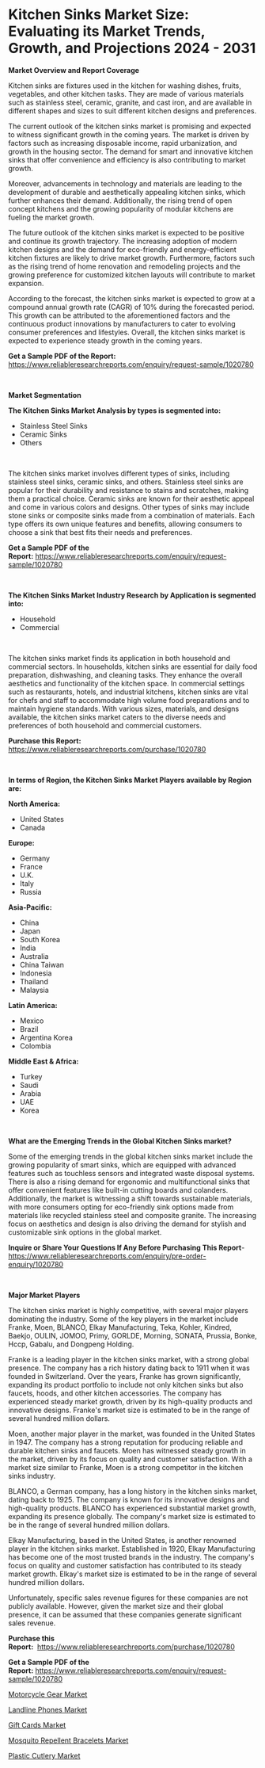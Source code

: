 <p><h1>Kitchen Sinks Market Size: Evaluating its Market Trends, Growth, and Projections 2024 - 2031</h1></p><p><strong>Market Overview and Report Coverage</strong></p>
<p><p>Kitchen sinks are fixtures used in the kitchen for washing dishes, fruits, vegetables, and other kitchen tasks. They are made of various materials such as stainless steel, ceramic, granite, and cast iron, and are available in different shapes and sizes to suit different kitchen designs and preferences.</p><p>The current outlook of the kitchen sinks market is promising and expected to witness significant growth in the coming years. The market is driven by factors such as increasing disposable income, rapid urbanization, and growth in the housing sector. The demand for smart and innovative kitchen sinks that offer convenience and efficiency is also contributing to market growth.</p><p>Moreover, advancements in technology and materials are leading to the development of durable and aesthetically appealing kitchen sinks, which further enhances their demand. Additionally, the rising trend of open concept kitchens and the growing popularity of modular kitchens are fueling the market growth.</p><p>The future outlook of the kitchen sinks market is expected to be positive and continue its growth trajectory. The increasing adoption of modern kitchen designs and the demand for eco-friendly and energy-efficient kitchen fixtures are likely to drive market growth. Furthermore, factors such as the rising trend of home renovation and remodeling projects and the growing preference for customized kitchen layouts will contribute to market expansion.</p><p>According to the forecast, the kitchen sinks market is expected to grow at a compound annual growth rate (CAGR) of 10% during the forecasted period. This growth can be attributed to the aforementioned factors and the continuous product innovations by manufacturers to cater to evolving consumer preferences and lifestyles. Overall, the kitchen sinks market is expected to experience steady growth in the coming years.</p></p>
<p><strong>Get a Sample PDF of the Report:</strong> <a href="https://www.reliableresearchreports.com/enquiry/request-sample/1020780">https://www.reliableresearchreports.com/enquiry/request-sample/1020780</a></p>
<p>&nbsp;</p>
<p><strong>Market Segmentation</strong></p>
<p><strong>The Kitchen Sinks Market Analysis by types is segmented into:</strong></p>
<p><ul><li>Stainless Steel Sinks</li><li>Ceramic Sinks</li><li>Others</li></ul></p>
<p>&nbsp;</p>
<p><p>The kitchen sinks market involves different types of sinks, including stainless steel sinks, ceramic sinks, and others. Stainless steel sinks are popular for their durability and resistance to stains and scratches, making them a practical choice. Ceramic sinks are known for their aesthetic appeal and come in various colors and designs. Other types of sinks may include stone sinks or composite sinks made from a combination of materials. Each type offers its own unique features and benefits, allowing consumers to choose a sink that best fits their needs and preferences.</p></p>
<p><strong>Get a Sample PDF of the Report:</strong>&nbsp;<a href="https://www.reliableresearchreports.com/enquiry/request-sample/1020780">https://www.reliableresearchreports.com/enquiry/request-sample/1020780</a></p>
<p>&nbsp;</p>
<p><strong>The Kitchen Sinks Market Industry Research by Application is segmented into:</strong></p>
<p><ul><li>Household</li><li>Commercial</li></ul></p>
<p>&nbsp;</p>
<p><p>The kitchen sinks market finds its application in both household and commercial sectors. In households, kitchen sinks are essential for daily food preparation, dishwashing, and cleaning tasks. They enhance the overall aesthetics and functionality of the kitchen space. In commercial settings such as restaurants, hotels, and industrial kitchens, kitchen sinks are vital for chefs and staff to accommodate high volume food preparations and to maintain hygiene standards. With various sizes, materials, and designs available, the kitchen sinks market caters to the diverse needs and preferences of both household and commercial customers.</p></p>
<p><strong>Purchase this Report:</strong>&nbsp; <a href="https://www.reliableresearchreports.com/purchase/1020780">https://www.reliableresearchreports.com/purchase/1020780</a></p>
<p>&nbsp;</p>
<p><strong>In terms of Region, the Kitchen Sinks Market Players available by Region are:</strong></p>
<p>
    <p> <strong> North America: </strong>
        <ul>
            <li>United States</li>
            <li>Canada</li>
        </ul>
        </p> 
    <p> <strong> Europe: </strong>
        <ul>
            <li>Germany</li>
            <li>France</li>
            <li>U.K.</li>
            <li>Italy</li>
            <li>Russia</li>
        </ul>
        </p> 
    <p> <strong> Asia-Pacific: </strong>
        <ul>
            <li>China</li>
            <li>Japan</li>
            <li>South Korea</li>
            <li>India</li>
            <li>Australia</li>
            <li>China Taiwan</li>
            <li>Indonesia</li>
            <li>Thailand</li>
            <li>Malaysia</li>
        </ul>
        </p> 
    <p> <strong> Latin America: </strong>
        <ul>
            <li>Mexico</li>
            <li>Brazil</li>
            <li>Argentina Korea</li>
            <li>Colombia</li>
        </ul>
        </p> 
    <p> <strong> Middle East & Africa: </strong>
        <ul>
            <li>Turkey</li>
            <li>Saudi</li>
            <li>Arabia</li>
            <li>UAE</li>
            <li>Korea</li>
        </ul>
    </p>
    </p>
<p>&nbsp;</p>
<p><strong>What are the Emerging Trends in the Global Kitchen Sinks market?</strong></p>
<p><p>Some of the emerging trends in the global kitchen sinks market include the growing popularity of smart sinks, which are equipped with advanced features such as touchless sensors and integrated waste disposal systems. There is also a rising demand for ergonomic and multifunctional sinks that offer convenient features like built-in cutting boards and colanders. Additionally, the market is witnessing a shift towards sustainable materials, with more consumers opting for eco-friendly sink options made from materials like recycled stainless steel and composite granite. The increasing focus on aesthetics and design is also driving the demand for stylish and customizable sink options in the global market.</p></p>
<p><strong>Inquire or Share Your Questions If Any Before Purchasing This Report</strong>- <a href="https://www.reliableresearchreports.com/enquiry/pre-order-enquiry/1020780">https://www.reliableresearchreports.com/enquiry/pre-order-enquiry/1020780</a></p>
<p>&nbsp;</p>
<p><strong>Major Market Players</strong></p>
<p><p>The kitchen sinks market is highly competitive, with several major players dominating the industry. Some of the key players in the market include Franke, Moen, BLANCO, Elkay Manufacturing, Teka, Kohler, Kindred, Baekjo, OULIN, JOMOO, Primy, GORLDE, Morning, SONATA, Prussia, Bonke, Hccp, Gabalu, and Dongpeng Holding.</p><p>Franke is a leading player in the kitchen sinks market, with a strong global presence. The company has a rich history dating back to 1911 when it was founded in Switzerland. Over the years, Franke has grown significantly, expanding its product portfolio to include not only kitchen sinks but also faucets, hoods, and other kitchen accessories. The company has experienced steady market growth, driven by its high-quality products and innovative designs. Franke's market size is estimated to be in the range of several hundred million dollars.</p><p>Moen, another major player in the market, was founded in the United States in 1947. The company has a strong reputation for producing reliable and durable kitchen sinks and faucets. Moen has witnessed steady growth in the market, driven by its focus on quality and customer satisfaction. With a market size similar to Franke, Moen is a strong competitor in the kitchen sinks industry.</p><p>BLANCO, a German company, has a long history in the kitchen sinks market, dating back to 1925. The company is known for its innovative designs and high-quality products. BLANCO has experienced substantial market growth, expanding its presence globally. The company's market size is estimated to be in the range of several hundred million dollars.</p><p>Elkay Manufacturing, based in the United States, is another renowned player in the kitchen sinks market. Established in 1920, Elkay Manufacturing has become one of the most trusted brands in the industry. The company's focus on quality and customer satisfaction has contributed to its steady market growth. Elkay's market size is estimated to be in the range of several hundred million dollars.</p><p>Unfortunately, specific sales revenue figures for these companies are not publicly available. However, given the market size and their global presence, it can be assumed that these companies generate significant sales revenue.</p></p>
<p><strong>Purchase this Report:</strong>&nbsp;&nbsp;<a href="https://www.reliableresearchreports.com/purchase/1020780">https://www.reliableresearchreports.com/purchase/1020780</a></p>
<p></p>
<p><strong>Get a Sample PDF of the Report:</strong>&nbsp;<a href="https://www.reliableresearchreports.com/enquiry/request-sample/1020780">https://www.reliableresearchreports.com/enquiry/request-sample/1020780</a></p>
<p><p><a href="https://github.com/ambrozg/Market-Research-Report-List-1/blob/main/motorcycle-gear-market.md">Motorcycle Gear Market</a></p><p><a href="https://github.com/rahu1503/Market-Research-Report-List-1/blob/main/landline-phones-market.md">Landline Phones Market</a></p><p><a href="https://github.com/rahu1501/Market-Research-Report-List-1/blob/main/gift-cards-market.md">Gift Cards Market</a></p><p><a href="https://github.com/gshchiplitsov/Market-Research-Report-List-1/blob/main/mosquito-repellent-bracelets-market.md">Mosquito Repellent Bracelets Market</a></p><p><a href="https://github.com/dzharov81/Market-Research-Report-List-1/blob/main/plastic-cutlery-market.md">Plastic Cutlery Market</a></p></p>